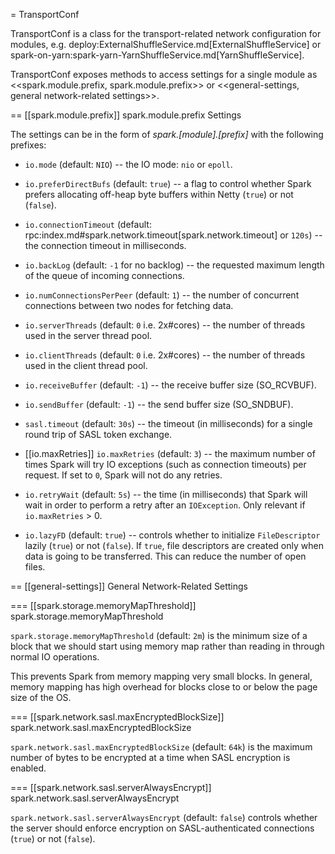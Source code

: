 = TransportConf

TransportConf is a class for the transport-related network configuration for modules, e.g. deploy:ExternalShuffleService.md[ExternalShuffleService] or spark-on-yarn:spark-yarn-YarnShuffleService.md[YarnShuffleService].

TransportConf exposes methods to access settings for a single module as <<spark.module.prefix, spark.module.prefix>> or <<general-settings, general network-related settings>>.

== [[spark.module.prefix]] spark.module.prefix Settings

The settings can be in the form of *spark.[module].[prefix]* with the following prefixes:

* `io.mode` (default: `NIO`) -- the IO mode: `nio` or `epoll`.

* `io.preferDirectBufs` (default: `true`) -- a flag to control whether Spark prefers allocating off-heap byte buffers within Netty (`true`) or not (`false`).

* `io.connectionTimeout` (default: rpc:index.md#spark.network.timeout[spark.network.timeout] or `120s`) -- the connection timeout in milliseconds.

* `io.backLog` (default: `-1` for no backlog) -- the requested maximum length of the queue of incoming connections.

* `io.numConnectionsPerPeer` (default: `1`) -- the number of concurrent connections between two nodes for fetching data.

* `io.serverThreads` (default: `0` i.e. 2x#cores) -- the number of threads used in the server thread pool.

* `io.clientThreads` (default: `0` i.e. 2x#cores) -- the number of threads used in the client thread pool.

* `io.receiveBuffer` (default: `-1`) -- the receive buffer size (SO_RCVBUF).

* `io.sendBuffer` (default: `-1`) -- the send buffer size (SO_SNDBUF).

* `sasl.timeout` (default: `30s`) -- the timeout (in milliseconds) for a single round trip of SASL token exchange.

* [[io.maxRetries]] `io.maxRetries` (default: `3`) -- the maximum number of times Spark will try IO exceptions (such as connection timeouts) per request. If set to `0`, Spark will not do any retries.

* `io.retryWait` (default: `5s`) -- the time (in milliseconds) that Spark will wait in order to perform a retry after an `IOException`. Only relevant if `io.maxRetries` > 0.

* `io.lazyFD` (default: `true`) -- controls whether to initialize `FileDescriptor` lazily (`true`) or not (`false`). If `true`, file descriptors are created only when data is going to be transferred. This can reduce the number of open files.

== [[general-settings]] General Network-Related Settings

=== [[spark.storage.memoryMapThreshold]] spark.storage.memoryMapThreshold

`spark.storage.memoryMapThreshold` (default: `2m`) is the minimum size of a block that we should start using memory map rather than reading in through normal IO operations.

This prevents Spark from memory mapping very small blocks. In general, memory mapping has high overhead for blocks close to or below the page size of the OS.

=== [[spark.network.sasl.maxEncryptedBlockSize]] spark.network.sasl.maxEncryptedBlockSize

`spark.network.sasl.maxEncryptedBlockSize` (default: `64k`) is the maximum number of bytes to be encrypted at a time when SASL encryption is enabled.

=== [[spark.network.sasl.serverAlwaysEncrypt]] spark.network.sasl.serverAlwaysEncrypt

`spark.network.sasl.serverAlwaysEncrypt` (default: `false`) controls whether the server should enforce encryption on SASL-authenticated connections (`true`) or not (`false`).

